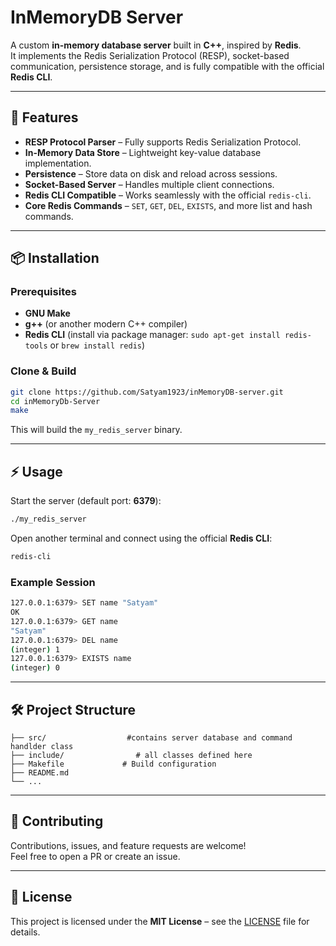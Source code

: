 # InMemoryDB Server  

A custom **in-memory database server** built in **C++**, inspired by **Redis**.  
It implements the Redis Serialization Protocol (RESP), socket-based communication, persistence storage, and is fully compatible with the official **Redis CLI**.  

---

## 🚀 Features  

- **RESP Protocol Parser** – Fully supports Redis Serialization Protocol.  
- **In-Memory Data Store** – Lightweight key-value database implementation.  
- **Persistence** – Store data on disk and reload across sessions.  
- **Socket-Based Server** – Handles multiple client connections.  
- **Redis CLI Compatible** – Works seamlessly with the official `redis-cli`.  
- **Core Redis Commands** – `SET`, `GET`, `DEL`, `EXISTS`, and more list and hash commands.  

---

## 📦 Installation  

### Prerequisites  
- **GNU Make**  
- **g++** (or another modern C++ compiler)  
- **Redis CLI** (install via package manager: `sudo apt-get install redis-tools` or `brew install redis`)  

### Clone & Build  
```bash
git clone https://github.com/Satyam1923/inMemoryDB-server.git
cd inMemoryDb-Server
make
```

This will build the `my_redis_server` binary.  

---

## ⚡ Usage  

Start the server (default port: **6379**):  
```bash
./my_redis_server
```

Open another terminal and connect using the official **Redis CLI**:  
```bash
redis-cli 
```

### Example Session  
```bash
127.0.0.1:6379> SET name "Satyam"
OK
127.0.0.1:6379> GET name
"Satyam"
127.0.0.1:6379> DEL name
(integer) 1
127.0.0.1:6379> EXISTS name
(integer) 0
```

---

## 🛠️ Project Structure  

```
├── src/                  #contains server database and command handlder class
├── include/                # all classes defined here
├── Makefile             # Build configuration
├── README.md
└── ...
```

---



## 🤝 Contributing  

Contributions, issues, and feature requests are welcome!  
Feel free to open a PR or create an issue.  

---

## 📜 License  

This project is licensed under the **MIT License** – see the [LICENSE](LICENSE) file for details.  
